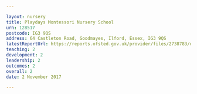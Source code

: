 ```yaml
---

layout: nursery
title: Playdays Montessori Nursery School
urn: 128517
postcode: IG3 9QS
address: 64 Castleton Road, Goodmayes, Ilford, Essex, IG3 9QS
latestReportUrl: https://reports.ofsted.gov.uk/provider/files/2738783/urn/128517.pdf
teaching: 2
development: 2
leadership: 2
outcomes: 2
overall: 2
date: 2 November 2017

---
```


